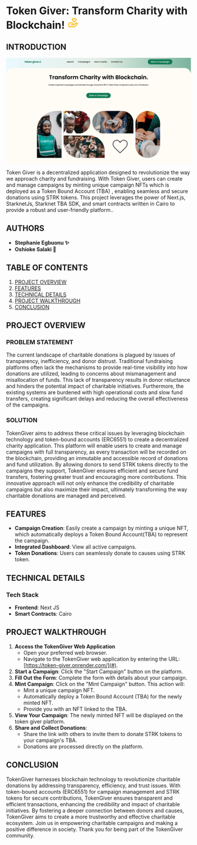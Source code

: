 <a id="readme-top"></a>

# Token Giver: Transform Charity with Blockchain! ![product logo](./dapp/public/bx--donate-heart.png)

<!-- ABOUT THE PROJECT -->

## INTRODUCTION

![Product screen shot](dapp/public/project-screenshot.png)

Token Giver is a decentralized application designed to revolutionize the way we approach charity and fundraising. With Token Giver, users can create and manage campaigns by minting unique campaign NFTs which is deployed as a Token Bound Account (TBA) , enabling seamless and secure donations using STRK tokens. This project leverages the power of Next.js, StarknetJs, Starknet TBA SDK, and smart contracts written in Cairo to provide a robust and user-friendly platform..

## AUTHORS

- **Stephanie Egbuonu ✨**
- **Oshioke Salaki 🥶**

## TABLE OF CONTENTS

1. [PROJECT OVERVIEW](#project-overview)
2. [FEATURES](#features)
3. [TECHNICAL DETAILS](#technical-details)
4. [PROJECT WALKTHROUGH](#setup-and-deployment)
5. [CONCLUSION](#conclusion)

## PROJECT OVERVIEW

### PROBLEM STATEMENT

The current landscape of charitable donations is plagued by issues of transparency, inefficiency, and donor distrust. Traditional fundraising platforms often lack the mechanisms to provide real-time visibility into how donations are utilized, leading to concerns about mismanagement and misallocation of funds. This lack of transparency results in donor reluctance and hinders the potential impact of charitable initiatives. Furthermore, the existing systems are burdened with high operational costs and slow fund transfers, creating significant delays and reducing the overall effectiveness of the campaigns.

### SOLUTION

TokenGiver aims to address these critical issues by leveraging blockchain technology and token-bound accounts (ERC6551) to create a decentralized charity application. This platform will enable users to create and manage campaigns with full transparency, as every transaction will be recorded on the blockchain, providing an immutable and accessible record of donations and fund utilization. By allowing donors to send STRK tokens directly to the campaigns they support, TokenGiver ensures efficient and secure fund transfers, fostering greater trust and encouraging more contributions. This innovative approach will not only enhance the credibility of charitable campaigns but also maximize their impact, ultimately transforming the way charitable donations are managed and perceived.

## FEATURES

- **Campaign Creation**: Easily create a campaign by minting a unique NFT, which automatically deploys a Token Bound Account(TBA) to represent the campaign.
- **Integrated Dashboard**: View all active campaigns.
- **Token Donations**: Users can seamlessly donate to causes using STRK token.

## TECHNICAL DETAILS

### Tech Stack

- **Frontend**: Next JS
- **Smart Contracts**: Cairo

## PROJECT WALKTHROUGH

1. **Access the TokenGiver Web Application**
   - Open your preferred web browser.
   - Navigate to the TokenGiver web application by entering the URL: [https://token-giver.onrender.com/](#).
2. **Start a Campaign**: Click the "Start Campaign" button on the platform.
3. **Fill Out the Form**: Complete the form with details about your campaign.
4. **Mint Campaign**: Click on the "Mint Campaign" button. This action will:
   - Mint a unique campaign NFT.
   - Automatically deploy a Token Bound Account (TBA) for the newly minted NFT.
   - Provide you with an NFT linked to the TBA.
5. **View Your Campaign**: The newly minted NFT will be displayed on the token giver platform.
6. **Share and Collect Donations**:
   - Share the link with others to invite them to donate STRK tokens to your campaign's TBA.
   - Donations are processed directly on the platform.

## CONCLUSION

TokenGiver harnesses blockchain technology to revolutionize charitable donations by addressing transparency, efficiency, and trust issues. With token-bound accounts (ERC6551) for campaign management and STRK tokens for secure contributions, TokenGiver ensures transparent and efficient transactions, enhancing the credibility and impact of charitable initiatives. By fostering a deeper connection between donors and causes, TokenGiver aims to create a more trustworthy and effective charitable ecosystem. Join us in empowering charitable campaigns and making a positive difference in society. Thank you for being part of the TokenGiver community.
